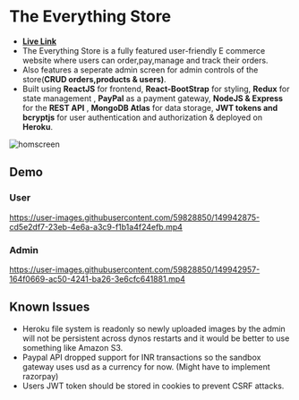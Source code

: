 # The Everything Store

- **[Live Link](https://theeverythingstoreapp.herokuapp.com/)**
- The Everything Store is a fully featured user-friendly E commerce website where users can order,pay,manage and track their orders.
- Also features a seperate admin screen for admin controls of the store(**CRUD orders,products & users)**.
- Built using **ReactJS** for frontend, **React-BootStrap** for styling, **Redux** for state management , **PayPal** as a payment gateway, **NodeJS & Express** for the **REST API** , **MongoDB Atlas** for data storage, **JWT tokens and bcryptjs** for user authentication and authorization & deployed on **Heroku**.

![homscreen](https://user-images.githubusercontent.com/59828850/149936956-6157e449-d055-45c9-a82e-e82ed92b99fe.png)

## Demo

### User
https://user-images.githubusercontent.com/59828850/149942875-cd5e2df7-23eb-4e6a-a3c9-f1b1a4f24efb.mp4

### Admin
https://user-images.githubusercontent.com/59828850/149942957-164f0669-ac50-4241-ba26-3e6cfc641881.mp4


## Known Issues

- Heroku file system is readonly so newly uploaded images by the admin will not be persistent across dynos restarts and it would be better to use something like Amazon S3.
- Paypal API dropped support for INR transactions so the sandbox gateway uses usd as a currency for now. (Might have to implement razorpay)
- Users JWT token should be stored in cookies to prevent CSRF attacks.
